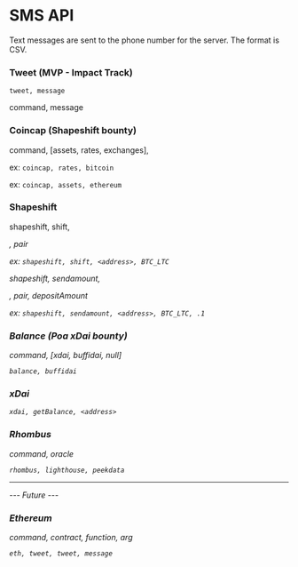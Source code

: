 # SMS API

Text messages are sent to the phone number for the server. The format is CSV.

### Tweet (MVP - Impact Track)

`tweet, message`

command, message

### Coincap (Shapeshift bounty)

command, [assets, rates, exchanges], <currency>

ex: `coincap, rates, bitcoin`

ex: `coincap, assets, ethereum`

### Shapeshift

shapeshift, shift, <address>, pair

ex: `shapeshift, shift, <address>, BTC_LTC`

shapeshift, sendamount, <address>, pair, depositAmount

ex: `shapeshift, sendamount, <address>, BTC_LTC, .1`

### Balance (Poa xDai bounty)

command, [xdai, buffidai, null]

`balance, buffidai`

### xDai

`xdai, getBalance, <address>`

### Rhombus

command, oracle

`rhombus, lighthouse, peekdata`

---

--- Future ---

### Ethereum

command, contract, function, arg

`eth, tweet, tweet, message`
